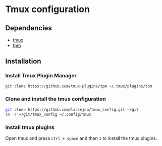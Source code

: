 # Tmux configuration

## Dependencies
- [tmux](https://github.com/tmux/tmux/wiki)
- [tpm](https://github.com/tmux-plugins/tpm)

## Installation
### Install Tmux Plugin Manager
```bash
git clone https://github.com/tmux-plugins/tpm ~/.tmux/plugins/tpm
```

### Clone and install the tmux configuration
```bash
git clone https://github.com/lassejep/tmux_config.git ~/git
ln -s ~/git/tmux_config ~/.config/tmux
```

### Install tmux plugins
Open tmux and press `ctrl + space` and then `I` to install the tmux plugins.
